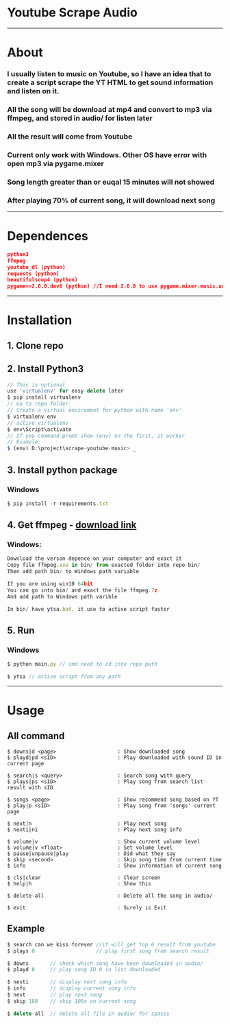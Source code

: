 # **Youtube Scrape Audio**

<hr>

# About
### I usually listen to music on Youtube, so I have an idea that to create a script scrape the YT HTML to get sound information and listen on it.
### All the song will be download at mp4 and convert to mp3 via ffmpeg, and stored in audio/ for listen later
### All the result will come from Youtube
### Current only work with Windows. Other OS have error with open mp3 via pygame.mixer
### Song length greater than or euqal 15 minutes will not showed
### After playing 70% of current song, it will download next song
<hr>

# Dependences
```json
python3
ffmpeg 
youtube_dl (python)
requests (python)
beautifulsoup4 (python)
pygame==2.0.0.dev6 (python) //I need 2.0.0 to use pygame.mixer.music.unload()
```
<hr>

# Installation
## 1. Clone repo
## 2. Install Python3
```js
// This is optional
use 'virtualenv' for easy delete later
$ pip install virtualenv
// Go to repo folder
// Create a virtual enviroment for python with name 'env'
$ virtualenv env
// active virtualenv
$ env\Script\activate
// If you command promt show (env) on the first, it worker
// Example: 
$ (env) D:\project\scrape-youtube-music> _
```
## 3. Install python package
### Windows
```js
$ pip install -r requirements.txt
``` 
## 4. Get ffmpeg - [download link](https://ffmpeg.zeranoe.com/builds/)
### Windows:
```js
Download the verson depence on your computer and exact it
Copy file ffmpeg.exe in bin/ from exacted folder into repo bin/
Then add path bin/ to Windows path variable

If you are using win10 64bit
You can go into bin/ and exact the file ffmpeg.7z
And add path to Windows path varible

In bin/ have ytsa.bat, it use to active script faster
```
## 5. Run
### Windows
```js
$ python main.py // cmd need to cd into repo path

$ ytsa // active script from any path
```

<hr>

# Usage
## All command
```
$ downs|d <page>                    : Show downloaded song
$ playd|pd <sID>                    : Play downloaded with sound ID in current page

$ search|s <query>                  : Search song with query
$ plays|ps <sID>                    : Play song from search list result with sID

$ songs <page>                      : Show recommend song based on YT
$ play|p <sID>                      : Play song from 'songs' current page

$ next|n                            : Play next song
$ nexti|ni                          : Play next song info

$ volume|v                          : Show current volume level
$ volume|v <float>                  : Set volume level
$ pause|unpause|play                : Did what they say
$ skip <second>                     : Skip song time from current time
$ info                              : Show information of current song

$ cls|clear                         : Clear screen
$ help|h                            : Show this

$ delete-all                        : Delete all the song in audio/

$ exit                              : Surely is Exit
```
## Example
```js
$ search can we kiss forever //it will get top 6 result from youtube
$ plays 0                    // play first song from search result
```

```js
$ downs       // check which song have been downloaded in audio/
$ playd 0     // play song ID 0 in list downloaded
```
```js
$ nexti       // display next song info
$ info        // display current song info
$ next        // play next song
$ skip 100    // skip 100s on current song
```
```js
$ delete-all  // delete all file in audio/ for spaces
```